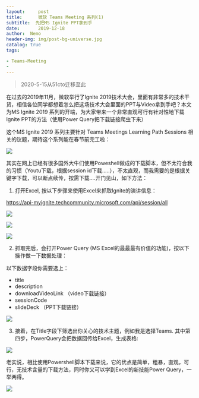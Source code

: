 ```yaml
---
layout:     post
title:      微软 Teams Meeting 系列(1) 
subtitle:  先把MS Ignite PPT拿到手
date:       2019-12-18
author:  Nemo
header-img: img/post-bg-universe.jpg
catalog: true
tags:

- Teams-Meeting
- 
---
```


> 2020-5-15从51cto迁移至此

在过去的2019年11月，微软举行了Ignite 2019技术大会，里面有非常多的技术干货，相信各位同学都想着怎么把这场技术大会里面的PPT与Video拿到手吧？本文为MS Ignite 2019 系列的开端，为大家带来一个非常直观可行有针对性地下载Ignite PPT的方法（使用Power Query把下载链接爬虫下来）

这个MS Ignite 2019 系列主要针对 Teams Meetings Learning Path Sessions 相关的议题，期待这个系列能在春节前完工啦：

![](https://cdn.jsdelivr.net/gh/tangx007/tangx007.github.io/img/m1111118a39e22951768551655a77bceaa7a00a.png)

其实在网上已经有很多国外大牛们使用Poweshell做成的下载脚本，但不太符合我的习惯（Youtu下载，根据session id下载…..），不太直观，而我需要的是根据关键字下载，可以断点续传，按需下载….开门见山，如下方法：

1. 打开Excel, 按以下步骤来使用Excel来抓取Ignite的演讲信息：

https://api-myignite.techcommunity.microsoft.com/api/session/all

![](https://cdn.jsdelivr.net/gh/tangx007/tangx007.github.io/img/m222221ffbca97bbe819248f689b9e7dc59125.png)

![](https://cdn.jsdelivr.net/gh/tangx007/tangx007.github.io/img/mmmme3a34c8129aef8c8421d68b21cf20f56.png)

![](https://cdn.jsdelivr.net/gh/tangx007/tangx007.github.io/img/m4444441c3051b77313b332bc62fc0013498a04.png)

2. 抓取完后，会打开Power Query (MS Excel的最最最有价值的功能)，按以下操作做一下数据处理：

以下数据字段你需要选上：

- title  
- description  
- downloadVideoLink  （video下载链接）
- sessionCode  
- slideDeck  （PPT下载链接）

![](https://cdn.jsdelivr.net/gh/tangx007/tangx007.github.io/img/m555557cdd0d72a391b4e8d1bc906b4001f4be.png)

3. 接着，在Title字段下筛选出你关心的技术主题，例如我是选择Teams. 其中第四步，PowerQuery会把数据回传给Excel，生成表格:

![](https://cdn.jsdelivr.net/gh/tangx007/tangx007.github.io/img/m66660e573d171f0c681aa82a89739761eb1b.png)

老实说，相比使用Powershell脚本下载来说，它的优点是简单，粗暴，直观，可行，无技术含量的下载方法，同时你又可以学到Excel的新技能Power Query，一举两得。

![](https://cdn.jsdelivr.net/gh/tangx007/tangx007.github.io/img/m777778147d5df45d07545190bebbf02789113.png)

